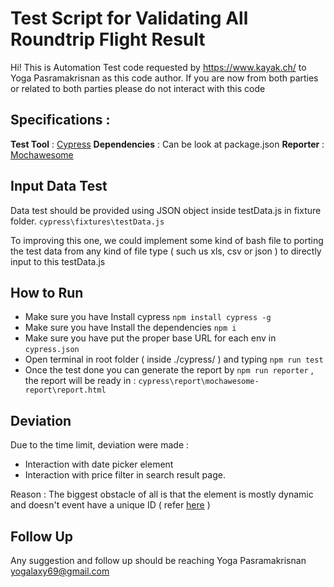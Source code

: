 # Test Script for Validating All Roundtrip Flight Result

Hi! This is Automation Test code requested by https://www.kayak.ch/ to Yoga Pasramakrisnan as this code author. If you are now from both parties or related to both parties please do not interact with this code

## Specifications :

**Test Tool** :  [Cypress](https://www.cypress.io/)
**Dependencies** : Can be look at package.json
**Reporter** :  [Mochawesome](https://www.npmjs.com/package/mochawesome)

## Input Data Test

Data test should be provided using JSON object inside testData.js in fixture folder.
`cypress\fixtures\testData.js`

To improving this one, we could implement some kind of bash file to porting the test data from any kind of file type ( such us xls, csv or json ) to directly input to this testData.js

## How to Run

 - Make sure you have Install cypress `npm install cypress -g`
 - Make sure you have Install the dependencies `npm i`
 - Make sure you have put the proper base URL for each env in `cypress.json`
 - Open terminal in root folder ( inside ./cypress/ ) and typing `npm run test`
 - Once the test done you can generate the report by `npm run reporter` , the report will be ready in : `cypress\report\mochawesome-report\report.html`

## Deviation

Due to the time limit, deviation were made :
- Interaction with date picker element
- Interaction with price filter in search result page.

Reason : 
The biggest obstacle of all is that the element is mostly dynamic and doesn't event have a unique ID ( refer [here](https://docs.cypress.io/guides/references/best-practices#Selecting-Elements) )

## Follow Up

Any suggestion and follow up should be reaching 
Yoga Pasramakrisnan
yogalaxy69@gmail.com
